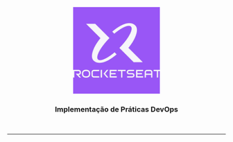 <div align="center">
  <img src="./assets/rocketseatLogo.png" alt="img" width="200"><br>
  <h3>Implementação de Práticas DevOps</h3>
</div><br>

---
